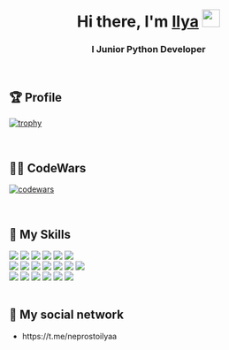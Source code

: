 
<h1 align="center">Hi there, I'm <a href="https://daniilshat.ru/" target="_blank">Ilya</a> 
<img src="https://github.com/blackcater/blackcater/raw/main/images/Hi.gif" height="32"/></h1>
<h3 align="center">I Junior Python Developer</h3>

<br>


<h2>🏆 Profile</h2>

[![trophy](https://github-profile-trophy.vercel.app/?username=neprostoilya)](https://github.com/ryo-ma/github-profile-trophy)

<br>

<h2>👨‍💻 CodeWars</h2>

[![codewars](https://www.codewars.com/users/neprostoilya/badges/large)](https://www.codewars.com/users/username)   

<br>


<h2>🌱 My Skills</h2>

<div>
      <img src="https://img.shields.io/badge/Python-yellow?style=for-the-badge&logo=Python&logoColor=Python"/>    
      <img src="https://img.shields.io/badge/aiogram-green?style=for-the-badge&logo=Aiogram&logoColor=white"/>
      <img src="https://img.shields.io/badge/telegram-blue?style=for-the-badge&logo=telegram&logoColor=telegram"/>
      <img src="https://img.shields.io/badge/SQLite-white?style=for-the-badge&logo=SQLite&logoColor=SQLite"/>
      <img src="https://img.shields.io/badge/PostgreSQL-purple?style=for-the-badge&logo=PostgreSQL&logoColor=PostgreSQL"/>
      <img src="https://img.shields.io/badge/ORM-orange?style=for-the-badge&logo=ORM&logoColor=ORM"/>
</div>
<div>
      <img src="https://img.shields.io/badge/Pyrogram-gray?style=for-the-badge&logo=Pyrogram&logoColor=Pyrogram"/>    
      <img src="https://img.shields.io/badge/Tkinter-silver?style=for-the-badge&logo=Tkinter&logoColor=Tkinter"/>
      <img src="https://img.shields.io/badge/Kivy-lightgreen?style=for-the-badge&logo=Kivy&logoColor=Kivy"/>
      <img src="https://img.shields.io/badge/Django-cyan?style=for-the-badge&logo=Django&logoColor=Django"/>
      <img src="https://img.shields.io/badge/HTML-red?style=for-the-badge&logo=HTML&logoColor=HTML"/>
      <img src="https://img.shields.io/badge/CSS-brown?style=for-the-badge&logo=CSS&logoColor=CSS"/>  
      <img src="https://img.shields.io/badge/SQLAlchemy-emerald?style=for-the-badge&logo=SQLAlchemy&logoColor=white"/>
</div>
<div>
      <img src="https://img.shields.io/badge/SQLAlchemy-emerald?style=for-the-badge&logo=SQLAlchemy&logoColor=white"/>
      <img src="https://img.shields.io/badge/Bootstrap-violet?style=for-the-badge&logo=Bootstrap&logoColor=Bootstrap"/>
      <img src="https://img.shields.io/badge/Pandas-silver?style=for-the-badge&logo=Pandas&logoColor=Pandas"/>
      <img src="https://img.shields.io/badge/NumPy-lightpink?style=for-the-badge&logo=NumPy&logoColor=NumPy"/>
      <img src="https://img.shields.io/badge/Matplotlib-gold?style=for-the-badge&logo=Matplotlib&logoColor=Matplotlib"/>
      <img src="https://img.shields.io/badge/Celery-turquoise?style=for-the-badge&logo=Celery&logoColor=Celery"/>
</div>

<br>

<h2>💬 My social network</h2>

<div>
  <ul>
    <li>
      https://t.me/neprostoilyaa
    </li>
  </ul>
</div>

